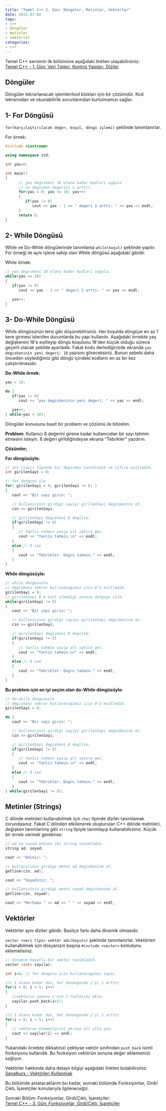 ```yaml
---
title: "Temel C++ 2. Gün: Döngüler, Metinler, Vektörler"
date: 2015.07.02
tags:
- c++
- döngüler
- metinler
- vektörler
categories:
- c++
---
```


Temel C++ serisinin ilk bölümüne aşağıdaki linkten ulaşabilirsiniz:  
[Temel C++ - 1. Gün: Veri Tipleri, Kontrol Yapıları, Diziler][1]

## Döngüler

Döngüler tekrarlanacak işlemler/kod blokları için bir çözümdür. Kod tekrarından ve okunabilirlik sorunlarından kurtulmamızı sağlar.  

## 1- For Döngüsü

`for(karşılaştırılacak değer, koşul, döngü işlemi)` şeklinde tanımlanırlar.

For örnek:
``` cpp
#include <iostream>

using namespace std;

int yas=0;

int main()
{
      // yas degiskeni 18 olana kadar kodlari uygula
      // ve degisken degerini 1 arttir.
      for(yas = 0; yas <= 18; yas++)
      {
         if(yas != 0)
            cout << yas - 1 << " degeri 1 artti: " << yas << endl;
      }
      return 0;
}
```

## 2- While Döngüsü

While ve Do-While döngülerinde tanımlama `while(koşul)` şeklinde yapılır. For örneği ile aynı işleve sahip olan While döngüsü aşağıdaki gibidir.  

While örnek:
``` cpp
// yas degiskeni 18 olana kadar kodlari uygula.
while(yas <= 18)
{
   if(yas != 0)
      cout << yas - 1 << " degeri 1 artti: " << yas << endl;

   yas++;
}
```

## 3- Do-While Döngüsü

While döngüsünün tersi gibi düşünebilirsiniz. Her koşulda döngüye en az 1 kere girmesi istenilen durumlarda bu yapı kullanılır. Aşağıdaki örnekte yaş değişkenini 18'e eşitleyip döngü koşulunu 18'den küçük olduğu sürece geçerli olacak şekilde ayarladık. Fakat kodu derlediğinizde ekranda `yas degiskeninin yeni degeri: 18` yazısını göreceksiniz. Bunun sebebi daha önceden söylediğimiz gibi döngü içindeki kodların en az bir kez çalıştırılmasıdır.

**Do-While örnek:**
``` cpp
yas = 18;

do {
   if(yas != 0)
      cout << "yas degiskeninin yeni degeri: " << yas << endl;

   yas++;
} while(yas < 18);
```

Döngüler konusunu basit bir problem ve çözümü ile bitirelim.  

**Problem:** Kullanıcı 8 değerini girene kadar kullanıcıdan bir sayı tahmin etmesini isteyin. 8 değeri girildiğindeyse ekrana "Tebrikler" yazdırın.  

**Çözümler;**

**For döngüsüyle:**
``` cpp
// int (sayi) tipinde bir degisken tanimladik ve sifira esitledik.
int girilenSayi = 0;

// for dongusu ile
for( girilenSayi = 0; girilenSayi != 8; )
{
   cout << "Bir sayi girin: ";

   // kullanicinin girdigi sayiyi girilenSayi degiskenine at.
   cin >> girilenSayi;

   // girilenSayi degiskeni 8 degilse:
   if(girilenSayi != 8)
   {
      // Yanlis tahmin yazip alt satira gec.
      cout << "Yanlis tahmin.\n" << endl;
   }
   else // 8 ise
   {
      cout << "Tebrikler. Dogru tahmin." << endl;
   }
}
```

**While döngüsüyle:**
``` cpp
// while dongusuyle
// degiskeni tekrar kullanacagimiz icin 0'a esitledik.
girilenSayi = 0;
// girilenSayi 8'e esit olmadigi surece donguyu isle.
while(girilenSayi != 8)
{
   cout << "Bir sayi girin: ";

   // kullanicinin girdigi sayiyi girilenSayi degiskenine at.
   cin >> girilenSayi;

   // girilenSayi degiskeni 8 degilse:
   if(girilenSayi != 8)
   {
      // Yanlis tahmin yazip alt satira gec.
      cout << "Yanlis tahmin.\n" << endl;
   }
   else // 8 ise
   {
      cout << "Tebrikler. Dogru tahmin." << endl;
   }
}
```

**Bu problem için en iyi seçim olan do-While döngüsüyle:**
``` cpp
// do-while dongusuyle
// degiskeni tekrar kullanacagimiz icin 0'a esitledik.
girilenSayi = 0;

do {
   cout << "Bir sayi girin: ";

   // kullanicinin girdigi sayiyi girilenSayi degiskenine at.
   cin >> girilenSayi;

   // girilenSayi degiskeni 8 degilse:
   if(girilenSayi != 8)
   {
      // Yanlis tahmin yazip alt satira gec.
      cout << "Yanlis tahmin.\n" << endl;
   }
   else // 8 ise
   {
      cout << "Tebrikler. Dogru tahmin." << endl;
   }
} while(girilenSayi != 8);
```


## Metinler (Strings)

C dilinde metinleri kullanabilmek için `char` tipinde diziler tanımlamak zorundasınız. Fakat C dilinden etkilenerek oluşturulan C++ dilinde metinleri, değişken tanımlarmış gibi `string` tipiyle tanımlayıp kullanabilirsiniz. Küçük bir örnek vermek gerekirse:  

``` cpp
// ad ve soyad adinda iki string tanimladik.
string ad, soyad;

cout << "Adiniz: ";

// kullanicinin girdigi metni ad degiskenine at.
getline(cin, ad);

cout << "Soyadiniz: ";

// kullanicinin girdigi metni soyad degiskenine at.
getline(cin, soyad);

cout << "Merhaba " << ad << " " << soyad << endl;
```


## Vektörler

Vektörler aynı diziler gibidir. Basitçe farkı daha dinamik olmasıdır.  

`vector <veri tipi> vektör adı(boyutu)` şeklinde tanımlanırlar. Vektörleri kullanabilmek için dosyanızın başına `#include <vector>` komutunu eklemelisiniz.

``` cpp
// dinamik boyutlu bir vektor tanimladik.
vector <int> sayilar;

int i=0; // for dongusu icin kullanacagimiz sayac.

//i 5 olana kadar don, her dondugunde i'yi 1 arttir.
for(i = 0; i < 5; i++)
{
   //vektorun sonuna i'nin 1 fazlasini ekle.
   sayilar.push_back(i+1);
}

//i 5 olana kadar don, her dondugunde i'yi 1 arttir.
for(i = 0; i < 5; i++)
{
   // vektorun elemanlarini ekrana alt alta yaz.
   cout << sayilar[i] << endl;
}
```

Yukarıdaki örnekte dikkatinizi çektiyse vektör sınıfından `push_back` isimli fonksiyonu kullandık. Bu fonksiyon vektörün sonuna değer eklememizi sağlıyor.  

Vektörler hakkında daha detaylı bilgiyi aşağıdaki linkten bulabilirsiniz: [Sanalkurs - Vektörleri Kullanmak][2]

Bu bölümde anlatacaklarım bu kadar, sonraki bölümde Fonksiyonlar, Girdi/Çıktı, İşaretçiler konularıyla ilgileneceğiz.  


Sonraki Bölüm: Fonksiyonlar, Girdi/Çıktı, İşaretçiler:  
[Temel C++ - 3. Gün: Fonksiyonlar, Girdi/Çıktı, İşaretçiler][3]


[1]: /2015/07/01/temel-cpp-birinci-gun-giris/
[2]: http://sanalkurs.net/vektorleri-kullanmak-6551.html
[3]: /2015/07/03/temel-cpp-ucuncu-gun-fonksiyonlar-girdi-cikti-isaretciler/
